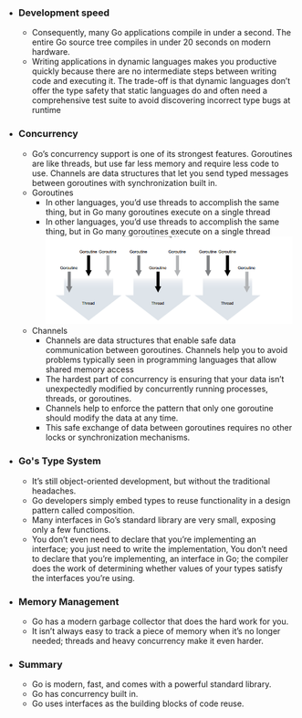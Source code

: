 
- ### Development speed
    -  Consequently, many Go applications compile in under a second. The entire Go source tree compiles in under 20 seconds on modern hardware.
    - Writing applications in dynamic languages makes you productive quickly because
there are no intermediate steps between writing code and executing it. The trade-off
is that dynamic languages don’t offer the type safety that static languages do and often
need a comprehensive test suite to avoid discovering incorrect type bugs at runtime
- ### Concurrency
    - Go’s concurrency support is one of its strongest features. Goroutines are like
threads, but use far less memory and require less code to use. Channels are data structures that let you send typed messages between goroutines with synchronization built
in.
    - Goroutines
        -  In other languages, you’d use threads to accomplish the
same thing, but in Go many goroutines execute on a single thread
        -  In other languages, you’d use threads to accomplish the
same thing, but in Go many goroutines execute on a single thread
![Roroutine](https://github.com/mukeshpilaniya/blog/blob/master/_posts/Golang/images/Screenshot%20from%202022-08-06%2000-35-50.png?raw=true)
    - Channels
        - Channels are data structures that enable safe data communication between goroutines. Channels help you to avoid problems typically seen in programming languages
that allow shared memory access
        - The hardest part of concurrency is ensuring that your data isn’t unexpectedly
modified by concurrently running processes, threads, or goroutines. 
        -  Channels help to enforce the pattern that only one goroutine should modify the data at any time.
        - This safe exchange of data between goroutines requires no other locks or synchronization mechanisms.
- ### Go's Type System
    - It’s still object-oriented development, but without the traditional headaches.
    -  Go developers simply embed types to reuse functionality in a design pattern
called composition.
    -  Many interfaces in Go’s standard library are
very small, exposing only a few functions. 
    - You don’t even need to
declare that you’re implementing an interface; you just need to write the implementation, You don’t need to declare that you’re implementing, an interface in Go; the compiler does the work of determining whether values of your
types satisfy the interfaces you’re using.
- ### Memory Management
    -  Go has a modern garbage collector that does the
hard work for you. 
    -  It isn’t
always easy to track a piece of memory when it’s no longer needed; threads and heavy
concurrency make it even harder.
- ### Summary
    - Go is modern, fast, and comes with a powerful standard library.
    - Go has concurrency built in.
    - Go uses interfaces as the building blocks of code reuse.
